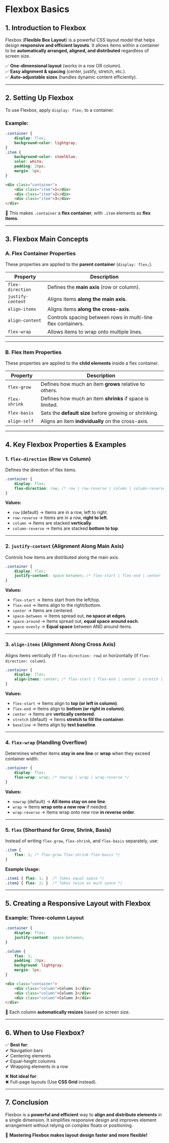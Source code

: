 # **Flexbox Basics**  

## **1. Introduction to Flexbox**  

Flexbox (**Flexible Box Layout**) is a powerful CSS layout model that helps design **responsive and efficient layouts**. It allows items within a container to be **automatically arranged, aligned, and distributed** regardless of screen size.

✅ **One-dimensional layout** (works in a row OR column).  
✅ **Easy alignment & spacing** (center, justify, stretch, etc.).  
✅ **Auto-adjustable sizes** (handles dynamic content efficiently).  

---

## **2. Setting Up Flexbox**  

To use Flexbox, apply `display: flex;` to a container.

### **Example:**

```css
.container {
    display: flex;
    background-color: lightgray;
}
.item {
    background-color: steelblue;
    color: white;
    padding: 20px;
    margin: 5px;
}
```

```html
<div class="container">
    <div class="item">1</div>
    <div class="item">2</div>
    <div class="item">3</div>
</div>
```

🔹 This makes `.container` a **flex container**, with `.item` elements as **flex items**.

---

## **3. Flexbox Main Concepts**  

### **A. Flex Container Properties**  

These properties are applied to the **parent container** (`display: flex;`).

| Property          | Description |
|------------------|------------|
| `flex-direction` | Defines the **main axis** (row or column). |
| `justify-content` | Aligns items **along the main axis**. |
| `align-items` | Aligns items **along the cross-axis**. |
| `align-content` | Controls spacing between rows in multi-line flex containers. |
| `flex-wrap` | Allows items to wrap onto multiple lines. |

---

### **B. Flex Item Properties**  

These properties are applied to the **child elements** inside a flex container.

| Property        | Description |
|----------------|------------|
| `flex-grow` | Defines how much an item **grows** relative to others. |
| `flex-shrink` | Defines how much an item **shrinks** if space is limited. |
| `flex-basis` | Sets the **default size** before growing or shrinking. |
| `align-self` | Aligns an item **individually** on the cross-axis. |

---

## **4. Key Flexbox Properties & Examples**  

### **1. `flex-direction` (Row vs Column)**  

Defines the direction of flex items.

```css
.container {
    display: flex;
    flex-direction: row; /* row | row-reverse | column | column-reverse */
}
```

**Values:**

- `row` (default) → Items are in a row, left to right.  
- `row-reverse` → Items are in a row, **right to left**.  
- `column` → Items are stacked **vertically**.  
- `column-reverse` → Items are stacked **bottom to top**.  

---

### **2. `justify-content` (Alignment Along Main Axis)**  

Controls how items are distributed along the main axis.

```css
.container {
    display: flex;
    justify-content: space-between; /* flex-start | flex-end | center | space-between | space-around | space-evenly */
}
```

**Values:**

- `flex-start` → Items start from the left/top.  
- `flex-end` → Items align to the right/bottom.  
- `center` → Items are centered.  
- `space-between` → Items spread out, **no space at edges**.  
- `space-around` → Items spread out, **equal space around each**.  
- `space-evenly` → **Equal space** between AND around items.  

---

### **3. `align-items` (Alignment Along Cross Axis)**  

Aligns items vertically (if `flex-direction: row`) or horizontally (if `flex-direction: column`).

```css
.container {
    display: flex;
    align-items: center; /* flex-start | flex-end | center | stretch | baseline */
}
```

**Values:**

- `flex-start` → Items align to **top (or left in column)**.  
- `flex-end` → Items align to **bottom (or right in column)**.  
- `center` → Items are **vertically centered**.  
- `stretch` (default) → Items **stretch to fill the container**.  
- `baseline` → Items align by **text baseline**.  

---

### **4. `flex-wrap` (Handling Overflow)**  

Determines whether items **stay in one line** or **wrap** when they exceed container width.

```css
.container {
    display: flex;
    flex-wrap: wrap; /* nowrap | wrap | wrap-reverse */
}
```

**Values:**

- `nowrap` (default) → **All items stay on one line**.  
- `wrap` → Items **wrap onto a new row** if needed.  
- `wrap-reverse` → Items wrap onto new row **in reverse order**.  

---

### **5. `flex` (Shorthand for Grow, Shrink, Basis)**  

Instead of writing `flex-grow`, `flex-shrink`, and `flex-basis` separately, use:

```css
.item {
    flex: 1; /* flex-grow flex-shrink flex-basis */
}
```

**Example Usage:**

```css
.item1 { flex: 1; }  /* Takes equal space */
.item2 { flex: 2; }  /* Takes twice as much space */
```

---

## **5. Creating a Responsive Layout with Flexbox**  

### **Example: Three-column Layout**

```css
.container {
    display: flex;
    justify-content: space-between;
}

.column {
    flex: 1;
    padding: 20px;
    background: lightgray;
    margin: 5px;
}
```

```html
<div class="container">
    <div class="column">Column 1</div>
    <div class="column">Column 2</div>
    <div class="column">Column 3</div>
</div>
```

🔹 Each column **automatically resizes** based on screen size.

---

## **6. When to Use Flexbox?**

✅ **Best for**:  
✔ Navigation bars  
✔ Centering elements  
✔ Equal-height columns  
✔ Wrapping elements in a row  

❌ **Not ideal for**:  
✖ Full-page layouts (Use **CSS Grid** instead).  

---

## **7. Conclusion**

Flexbox is a **powerful and efficient** way to **align and distribute elements** in a single dimension. It simplifies responsive design and improves element arrangement without relying on complex floats or positioning.

🚀 **Mastering Flexbox makes layout design faster and more flexible!**
